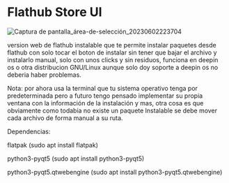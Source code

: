 # Flathub Store UI


![Captura de pantalla_área-de-selección_20230602223704](https://github.com/krafairus/flathub-store-ui/assets/64279814/7f426345-c11d-4a02-a83e-0f84214a3d18)


version web de flathub instalable que te permite instalar paquetes desde flathub con solo tocar el boton de instalar sin tener que bajar el archivo y instalarlo manual, solo con unos clicks y sin residuos, funciona en deepin os o otra distribucion GNU/Linux aunque solo doy soporte a deepin os no deberia haber problemas.

Nota: por ahora usa la terminal que tu sistema operativo tenga por predeterminada pero a futuro tengo pensado implementar su propia ventana con la información de la instalación y mas, otra cosa es que obviamente como todabia no existe un paquete lnstalable se debe mover cada archivo de forma manual a su ruta.

Dependencias: 

flatpak (sudo apt install flatpak)

python3-pyqt5 (sudo apt install python3-pyqt5)

python3-pyqt5.qtwebengine (sudo apt install python3-pyqt5.qtwebengine)
